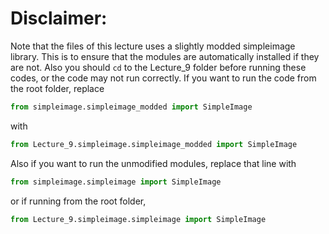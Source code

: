 # Disclaimer:

Note that the files of this lecture uses a slightly modded simpleimage library. This is to ensure that the modules are automatically installed if they are not. Also you should `cd` to the Lecture_9 folder before running these codes, or the code may not run correctly. If you want to run the code from the root folder, replace

```python
from simpleimage.simpleimage_modded import SimpleImage
```

with

```python
from Lecture_9.simpleimage.simpleimage_modded import SimpleImage
```

Also if you want to run the unmodified modules, replace that line with

```python
from simpleimage.simpleimage import SimpleImage
```

or if running from the root folder,

```python
from Lecture_9.simpleimage.simpleimage import SimpleImage
```